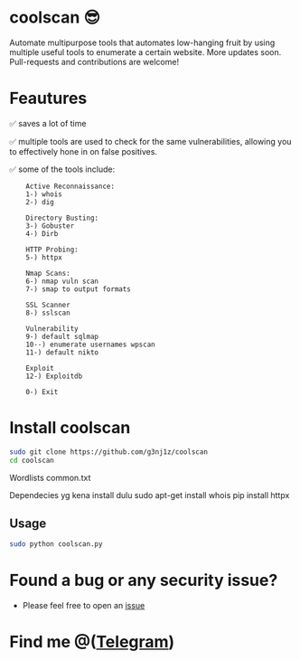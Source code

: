 # coolscan :sunglasses:
Automate multipurpose tools that automates low-hanging fruit by using multiple useful tools to enumerate a certain website. More updates soon. Pull-requests and contributions are welcome!

# Feautures
:white_check_mark: saves a lot of time

:white_check_mark: multiple tools are used to check for the same vulnerabilities, allowing you to effectively hone in on false positives.

:white_check_mark: some of the tools include:

        Active Reconnaissance:
        1-) whois
        2-) dig
     
        Directory Busting:
        3-) Gobuster
        4-) Dirb

        HTTP Probing:
        5-) httpx

        Nmap Scans:
        6-) nmap vuln scan
        7-) smap to output formats

        SSL Scanner
        8-) sslscan

        Vulnerability
        9-) default sqlmap
        10--) enumerate usernames wpscan
        11-) default nikto

        Exploit
        12-) Exploitdb

        0-) Exit

# Install coolscan
```bash
sudo git clone https://github.com/g3nj1z/coolscan
cd coolscan
```

Wordlists
common.txt

Dependecies yg kena install dulu
sudo apt-get install whois
pip install httpx



## Usage

```bash
sudo python coolscan.py 
```

# Found a bug or any security issue?
- Please feel free to open an [issue](https://github.com/g3nj1z/coolscan/issues)

# Find me @(<a href="t.me/g3nj1z">Telegram</a>)